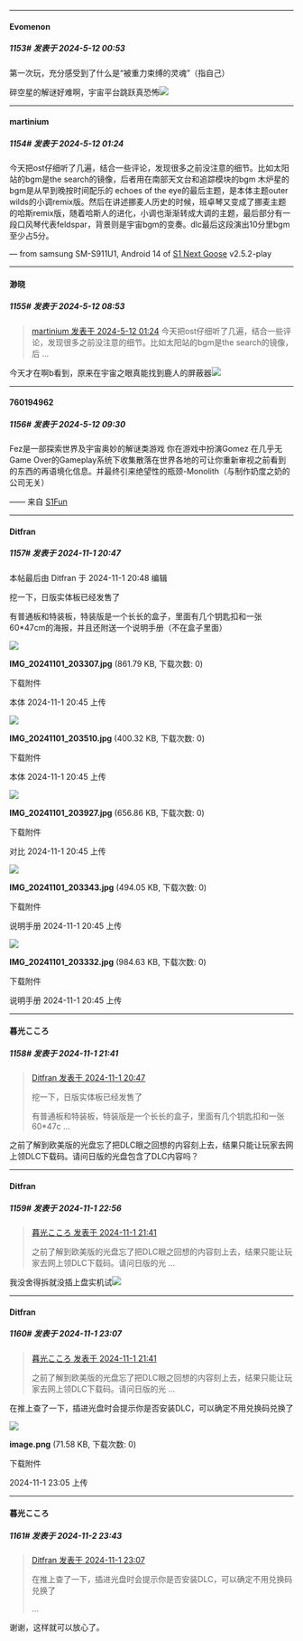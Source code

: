 ﻿
*****

####  Evomenon  
##### 1153#       发表于 2024-5-12 00:53

第一次玩，充分感受到了什么是“被重力束缚的灵魂”（指自己）

碎空星的解谜好难啊，宇宙平台跳跃真恐怖<img src="https://static.saraba1st.com/image/smiley/face2017/105.png" referrerpolicy="no-referrer">


*****

####  martinium  
##### 1154#       发表于 2024-5-12 01:24

今天把ost仔细听了几遍，结合一些评论，发现很多之前没注意的细节。比如太阳站的bgm是the search的镜像，后者用在南部天文台和追踪模块的bgm
木炉星的bgm是从早到晚按时间配乐的
echoes of the eye的最后主题，是本体主题outer wilds的小调remix版。然后在讲述挪麦人历史的时候，班卓琴又变成了挪麦主题的哈斯remix版，随着哈斯人的进化，小调也渐渐转成大调的主题，最后部分有一段口风琴代表feldspar，背景则是宇宙bgm的变奏。dlc最后这段演出10分里bgm至少占5分。

— from samsung SM-S911U1, Android 14 of [S1 Next Goose](https://pan.baidu.com/s/1mi43uRm) v2.5.2-play


*****

####  渺晓  
##### 1155#       发表于 2024-5-12 08:53

<blockquote><a href="httphttps://bbs.saraba1st.com/2b/forum.php?mod=redirect&amp;goto=findpost&amp;pid=64891740&amp;ptid=1992654" target="_blank">martinium 发表于 2024-5-12 01:24</a>
今天把ost仔细听了几遍，结合一些评论，发现很多之前没注意的细节。比如太阳站的bgm是the search的镜像，后 ...</blockquote>
今天才在啊b看到，原来在宇宙之眼真能找到鹿人的屏蔽器<img src="https://static.saraba1st.com/image/smiley/face2017/091.png" referrerpolicy="no-referrer">


*****

####  760194962  
##### 1156#       发表于 2024-5-12 09:30

Fez是一部探索世界及宇宙奥妙的解谜类游戏 你在游戏中扮演Gomez 在几乎无Game Over的Gameplay系统下收集散落在世界各地的可让你重新审视之前看到的东西的再语境化信息。并最终引来绝望性的瓶颈-Monolith（与制作奶度之奶的公司无关）

—— 来自 [S1Fun](https://s1fun.koalcat.com)

*****

####  Ditfran  
##### 1157#       发表于 2024-11-1 20:47

 本帖最后由 Ditfran 于 2024-11-1 20:48 编辑 

挖一下，日版实体板已经发售了

有普通板和特装板，特装版是一个长长的盒子，里面有几个钥匙扣和一张60*47cm的海报，并且还附送一个说明手册（不在盒子里面）

<img src="https://img.saraba1st.com/forum/202411/01/204549wxyrqyrz3qya7ose.jpg" referrerpolicy="no-referrer">

<strong>IMG_20241101_203307.jpg</strong> (861.79 KB, 下载次数: 0)

下载附件

本体
2024-11-1 20:45 上传

<img src="https://img.saraba1st.com/forum/202411/01/204549y9qrmqiy9fx3xx59.jpg" referrerpolicy="no-referrer">

<strong>IMG_20241101_203510.jpg</strong> (400.32 KB, 下载次数: 0)

下载附件

本体
2024-11-1 20:45 上传

<img src="https://img.saraba1st.com/forum/202411/01/204545wz017mrqlydd2tzt.jpg" referrerpolicy="no-referrer">

<strong>IMG_20241101_203927.jpg</strong> (656.86 KB, 下载次数: 0)

下载附件

对比
2024-11-1 20:45 上传

<img src="https://img.saraba1st.com/forum/202411/01/204548xd3yznssbmbiyhek.jpg" referrerpolicy="no-referrer">

<strong>IMG_20241101_203343.jpg</strong> (494.05 KB, 下载次数: 0)

下载附件

说明手册
2024-11-1 20:45 上传

<img src="https://img.saraba1st.com/forum/202411/01/204547id884a9m8kk8t438.jpg" referrerpolicy="no-referrer">

<strong>IMG_20241101_203332.jpg</strong> (984.63 KB, 下载次数: 0)

下载附件

说明手册
2024-11-1 20:45 上传


*****

####  暮光こころ  
##### 1158#       发表于 2024-11-1 21:41

<blockquote><a href="httphttps://bbs.saraba1st.com/2b/forum.php?mod=redirect&amp;goto=findpost&amp;pid=66597849&amp;ptid=1992654" target="_blank">Ditfran 发表于 2024-11-1 20:47</a>

挖一下，日版实体板已经发售了

有普通板和特装板，特装版是一个长长的盒子，里面有几个钥匙扣和一张60*47c ...</blockquote>
之前了解到欧美版的光盘忘了把DLC眼之回想的内容刻上去，结果只能让玩家去网上领DLC下载码。请问日版的光盘包含了DLC内容吗？


*****

####  Ditfran  
##### 1159#       发表于 2024-11-1 22:56

<blockquote><a href="httphttps://bbs.saraba1st.com/2b/forum.php?mod=redirect&amp;goto=findpost&amp;pid=66598202&amp;ptid=1992654" target="_blank">暮光こころ 发表于 2024-11-1 21:41</a>

之前了解到欧美版的光盘忘了把DLC眼之回想的内容刻上去，结果只能让玩家去网上领DLC下载码。请问日版的光 ...</blockquote>
我没舍得拆就没插上盘实机试<img src="https://static.saraba1st.com/image/smiley/face2017/068.png" referrerpolicy="no-referrer">


*****

####  Ditfran  
##### 1160#       发表于 2024-11-1 23:07

<blockquote><a href="httphttps://bbs.saraba1st.com/2b/forum.php?mod=redirect&amp;goto=findpost&amp;pid=66598202&amp;ptid=1992654" target="_blank">暮光こころ 发表于 2024-11-1 21:41</a>

之前了解到欧美版的光盘忘了把DLC眼之回想的内容刻上去，结果只能让玩家去网上领DLC下载码。请问日版的光 ...</blockquote>

在推上查了一下，插进光盘时会提示你是否安装DLC，可以确定不用兑换码兑换了

<img src="https://img.saraba1st.com/forum/202411/01/230543g8fz338280nyrzx7.png" referrerpolicy="no-referrer">

<strong>image.png</strong> (71.58 KB, 下载次数: 0)

下载附件

2024-11-1 23:05 上传


*****

####  暮光こころ  
##### 1161#       发表于 2024-11-2 23:43

<blockquote><a href="httphttps://bbs.saraba1st.com/2b/forum.php?mod=redirect&amp;goto=findpost&amp;pid=66598696&amp;ptid=1992654" target="_blank">Ditfran 发表于 2024-11-1 23:07</a>

在推上查了一下，插进光盘时会提示你是否安装DLC，可以确定不用兑换码兑换了

 ...</blockquote>
谢谢，这样就可以放心了。

